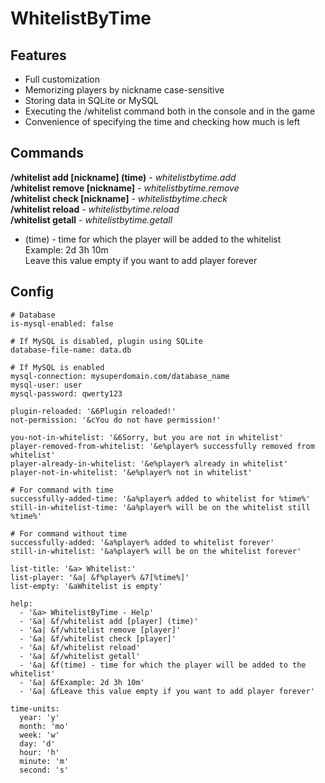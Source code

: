 # WhitelistByTime

## Features
- Full customization
- Memorizing players by nickname case-sensitive
- Storing data in SQLite or MySQL
- Executing the /whitelist command both in the console and in the game
- Convenience of specifying the time and checking how much is left

## Commands

**/whitelist add [nickname] (time)** - *whitelistbytime.add*\
**/whitelist remove [nickname]** - *whitelistbytime.remove*\
**/whitelist check [nickname]** - *whitelistbytime.check*\
**/whitelist reload** - *whitelistbytime.reload*\
**/whitelist getall** - *whitelistbytime.getall*
- (time) - time for which the player will be added to the whitelist\
 Example: 2d 3h 10m\
 Leave this value empty if you want to add player forever
  
## Config
```
# Database
is-mysql-enabled: false

# If MySQL is disabled, plugin using SQLite
database-file-name: data.db

# If MySQL is enabled
mysql-connection: mysuperdomain.com/database_name
mysql-user: user
mysql-password: qwerty123

plugin-reloaded: '&6Plugin reloaded!'
not-permission: '&cYou do not have permission!'

you-not-in-whitelist: '&6Sorry, but you are not in whitelist'
player-removed-from-whitelist: '&e%player% successfully removed from whitelist'
player-already-in-whitelist: '&e%player% already in whitelist'
player-not-in-whitelist: '&e%player% not in whitelist'

# For command with time
successfully-added-time: '&a%player% added to whitelist for %time%'
still-in-whitelist-time: '&a%player% will be on the whitelist still %time%'

# For command without time
successfully-added: '&a%player% added to whitelist forever'
still-in-whitelist: '&a%player% will be on the whitelist forever'

list-title: '&a> Whitelist:'
list-player: '&a| &f%player% &7[%time%]'
list-empty: '&aWhitelist is empty'

help:
  - '&a> WhitelistByTime - Help'
  - '&a| &f/whitelist add [player] (time)'
  - '&a| &f/whitelist remove [player]'
  - '&a| &f/whitelist check [player]'
  - '&a| &f/whitelist reload'
  - '&a| &f/whitelist getall'
  - '&a| &f(time) - time for which the player will be added to the whitelist'
  - '&a| &fExample: 2d 3h 10m'
  - '&a| &fLeave this value empty if you want to add player forever'

time-units:
  year: 'y'
  month: 'mo'
  week: 'w'
  day: 'd'
  hour: 'h'
  minute: 'm'
  second: 's'
```

